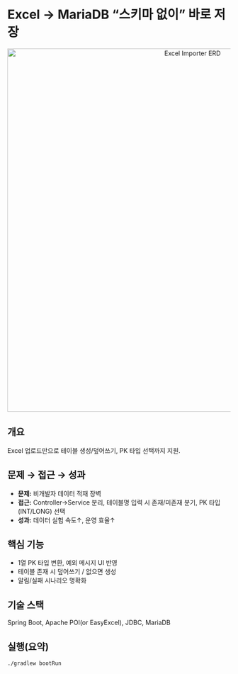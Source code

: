 # Excel → MariaDB “스키마 없이” 바로 저장

<p align="center">
  <img src="../assets/excel-importer-erd.png" width="820" alt="Excel Importer ERD">
</p>

## 개요
Excel 업로드만으로 테이블 생성/덮어쓰기, PK 타입 선택까지 지원.

## 문제 → 접근 → 성과
- **문제:** 비개발자 데이터 적재 장벽  
- **접근:** Controller→Service 분리, 테이블명 입력 시 존재/미존재 분기, PK 타입(INT/LONG) 선택  
- **성과:** 데이터 실험 속도↑, 운영 효율↑

## 핵심 기능
- 1열 PK 타입 변환, 예외 메시지 UI 반영
- 테이블 존재 시 덮어쓰기 / 없으면 생성
- 알림/실패 시나리오 명확화

## 기술 스택
Spring Boot, Apache POI(or EasyExcel), JDBC, MariaDB

## 실행(요약)
```bash
./gradlew bootRun
